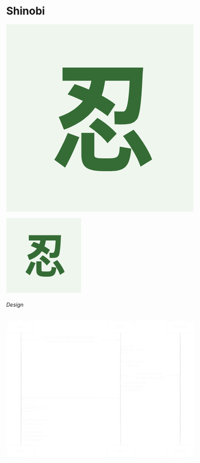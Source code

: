 # Shinobi

![](./忍.png)

<img src="./忍.png" alt="Image" width="200" height="200">

###### Design
![](./architecture.svg)
